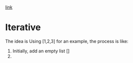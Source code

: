 [link](https://leetcode.com/problems/subsets/)
# Iterative
The idea is Using [1,2,3] for an example, the process is like:  
1.  Initially, add an empty list []
2.  
